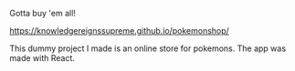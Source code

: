 Gotta buy 'em all!

https://knowledgereignssupreme.github.io/pokemonshop/

This dummy project I made is an online store for pokemons.
The app was made with React.

